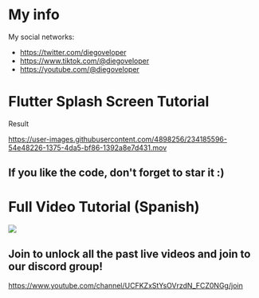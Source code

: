 # My info

My social networks:

- https://twitter.com/diegoveloper
- https://www.tiktok.com/@diegoveloper
- https://youtube.com/@diegoveloper


# Flutter Splash Screen Tutorial

Result

https://user-images.githubusercontent.com/4898256/234185596-54e48226-1375-4da5-bf86-1392a8e7d431.mov


## If you like the code, don't forget to star it :)

# Full Video Tutorial (Spanish)

[![](http://img.youtube.com/vi/E2uufJ7mOZc/0.jpg)](https://www.youtube.com/watch?v=E2uufJ7mOZc )

## Join to unlock all the past live videos and join to our discord group!

https://www.youtube.com/channel/UCFKZxStYsOVrzdN_FCZ0NGg/join



